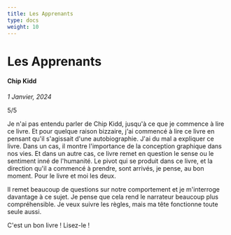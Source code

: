 ```yaml
---
title: Les Apprenants
type: docs
weight: 10
---
```


# Les Apprenants

#### Chip Kidd

*1 Janvier, 2024*  

5/5

Je n'ai pas entendu parler de Chip Kidd, jusqu'à ce que je commence à lire ce livre. Et pour quelque raison bizzaire, j'ai commencé à lire ce livre en pensant qu'il s'agissait d'une autobiographie. J'ai du mal a expliquer ce livre. Dans un cas, il montre l'importance de la conception graphique dans nos vies. Et dans un autre cas, ce livre remet en question le sense ou le sentiment inné de l'humanité. Le pivot qui se produit dans ce livre, et la direction qu'il a commencé à prendre, sont arrivés, je pense, au bon moment. Pour le livre et moi les deux.  

Il remet beaucoup de questions sur notre comportement et je m'interroge davantage à ce sujet. Je pense que cela rend le narrateur beaucoup plus compréhensible. Je veux suivre les règles, mais ma tête fonctionne toute seule aussi.  

C'est un bon livre ! Lisez-le !